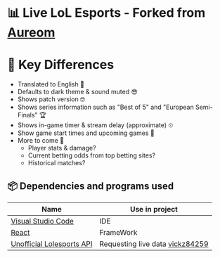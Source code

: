 # 📊 Live LoL Esports - Forked from [Aureom](https://github.com/Aureom/live-lol-esports)

# 🔑 Key Differences
* Translated to English 🤠
* Defaults to dark theme & sound muted 😎
* Shows patch version 🤓
* Shows series information such as "Best of 5" and "European Semi-Finals" 🏆
* Shows in-game timer & stream delay (approximate) ⏲
* Show game start times and upcoming games 📅
* More to come 👀
  * Player stats & damage?
  * Current betting odds from top betting sites?
  * Historical matches?


## 📦 Dependencies and programs used

| Name                                             | Use in project                                               |
| ------------------------------------------------ | ------------------------------------------------------------ |
| [Visual Studio Code](https://code.visualstudio.com/)        | IDE |
| [React](https://reactjs.org/) | FrameWork |
| [Unofficial Lolesports API](https://github.com/vickz84259/lolesports-api-docs) | Requesting live data [vickz84259](https://github.com/vickz84259) |
